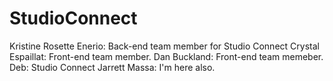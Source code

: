 # StudioConnect

Kristine Rosette Enerio: Back-end team member for Studio Connect
Crystal Espaillat: Front-end team member.
Dan Buckland: Front-end team memeber.
Deb: Studio Connect
Jarrett Massa: I'm here also.

